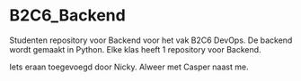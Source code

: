 # B2C6_Backend
Studenten repository voor Backend voor het vak B2C6 DevOps. De backend wordt gemaakt in Python. Elke klas heeft 1 repository voor Backend.

Iets eraan toegevoegd door Nicky. Alweer met Casper naast me.


